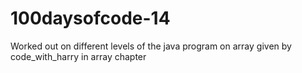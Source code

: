 # 100daysofcode-14
Worked out on different levels  of the java program on array given by code_with_harry in array chapter 
